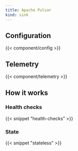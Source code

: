 ```yaml
---
title: Apache Pulsar
kind: sink
---
```


## Configuration

{{< component/config >}}

## Telemetry

{{< component/telemetry >}}

## How it works

### Health checks

{{< snippet "health-checks" >}}

### State

{{< snippet "stateless" >}}
